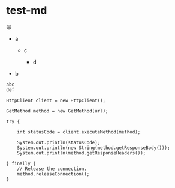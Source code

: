 # test-md
:smile:

- a
  - c
  
    - d
    
- b

```
abc
def
```

```java=
HttpClient client = new HttpClient();
    
GetMethod method = new GetMethod(url);

try {

    int statusCode = client.executeMethod(method);

    System.out.println(statusCode);
    System.out.println(new String(method.getResponseBody()));
    System.out.println(method.getResponseHeaders());

} finally {
    // Release the connection.
    method.releaseConnection();
}

```
